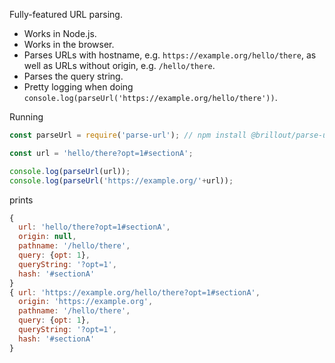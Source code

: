 Fully-featured URL parsing.
- Works in Node.js.
- Works in the browser.
- Parses URLs with hostname, e.g. `https://example.org/hello/there`, as well as URLs without origin, e.g. `/hello/there`.
- Parses the query string.
- Pretty logging when doing `console.log(parseUrl('https://example.org/hello/there'))`.

Running

~~~js
const parseUrl = require('parse-url'); // npm install @brillout/parse-url

const url = 'hello/there?opt=1#sectionA';

console.log(parseUrl(url));
console.log(parseUrl('https://example.org/'+url));
~~~

prints

~~~js
{
  url: 'hello/there?opt=1#sectionA',
  origin: null,
  pathname: '/hello/there',
  query: {opt: 1},
  queryString: '?opt=1',
  hash: '#sectionA'
}
{ url: 'https://example.org/hello/there?opt=1#sectionA',
  origin: 'https://example.org',
  pathname: '/hello/there',
  query: {opt: 1},
  queryString: '?opt=1',
  hash: '#sectionA'
}
~~~
